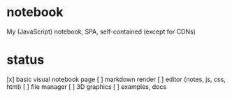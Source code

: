 # notebook
My (JavaScript) notebook, SPA, self-contained (except for CDNs)

# status
[x] basic visual notebook page
[ ] markdown render
[ ] editor (notes, js, css, html)
[ ] file manager
[ ] 3D graphics
[ ] examples, docs
